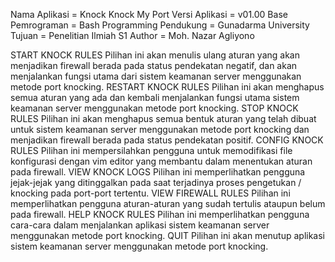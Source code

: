 Nama Aplikasi  	= Knock Knock My Port
Versi Aplikasi		= v01.00
Base Pemrograman	= Bash Programming
Pendukung		= Gunadarma University
Tujuan			= Penelitian Ilmiah S1
Author			= Moh. Nazar Agliyono

START KNOCK RULES
	Pilihan ini akan menulis ulang aturan yang akan menjadikan firewall
	berada pada status pendekatan negatif, dan akan menjalankan fungsi
	utama dari sistem keamanan server menggunakan metode port knocking.
RESTART KNOCK RULES
	Pilihan ini akan menghapus semua aturan yang ada dan kembali menjalankan
	fungsi utama sistem keamanan server menggunakan metode port knocking.
STOP KNOCK RULES
	Pilihan ini akan menghapus semua bentuk aturan yang telah dibuat untuk
	sistem keamanan server menggunakan metode port knocking dan menjadikan
	firewall berada pada status pendekatan positif.
CONFIG KNOCK RULES
	Pilihan ini mempersilahkan pengguna untuk memodifikasi file konfigurasi
	dengan vim editor yang membantu dalam menentukan aturan pada firewall.
VIEW KNOCK LOGS
	Pilihan ini memperlihatkan pengguna jejak-jejak yang ditinggalkan pada
	saat terjadinya proses pengetukan / knocking pada port-port tertentu.
VIEW FIREWALL RULES
	Pilihan ini memperlihatkan pengguna aturan-aturan yang sudah tertulis
	ataupun belum pada firewall.
HELP KNOCK RULES
	Pilihan ini memperlihatkan pengguna cara-cara dalam menjalankan aplikasi
	sistem keamanan server menggunakan metode port knocking.
QUIT
	Pilihan ini akan menutup aplikasi sistem keamanan server menggunakan
	metode port knocking.
